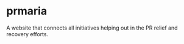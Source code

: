 # prmaria
A website that connects all initiatives helping out in the PR relief and recovery efforts.
